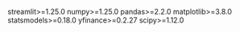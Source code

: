 streamlit>=1.25.0
numpy>=1.25.0
pandas>=2.2.0
matplotlib>=3.8.0
statsmodels>=0.18.0
yfinance>=0.2.27
scipy>=1.12.0
